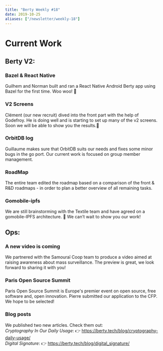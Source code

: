 ```yaml
---
title: "Berty Weekly #18"
date: 2019-10-25
aliases: ["/newsletter/weekly-18"]
---
```


# Current Work

## Berty V2:

### Bazel & React Native
Guilhem and Norman built and ran a React Native Android Berty app using Bazel for the first time. Woo woo! 🎉

### V2 Screens
Clément (our new recruit) dived into the front part with the help of Godefroy. He is doing well and is starting to set up many of the v2 screens. Soon we will be able to show you the results.👏

### OrbitDB log
Guillaume makes sure that OrbitDB suits our needs and fixes some minor bugs in the go port. Our current work is focused on group member management.

### RoadMap
The entire team edited the roadmap based on a comparison of the front & R&D roadmaps - in order to plan a better overview of all remaining tasks.

### Gomobile-ipfs
We are still brainstorming with the Textile team and have agreed on a gomobile-IPFS architecture. 💪 We can’t wait to show you our work!

## Ops:

### A new video is coming
We partnered with the Samouraï Coop team to produce a video aimed at raising awareness about mass surveillance. The preview is great, we look forward to sharing it with you!

### Paris Open Source Summit
Paris Open Source Summit is Europe's premier event on open source, free software and, open innovation. Pierre submitted our application to the CFP. We hope to be selected!

### Blog posts
We published two new articles. Check them out: </br>
_Cryptography In Our Daily Usage_: 👉 https://berty.tech/blog/cryptography-daily-usage/ </br>
_Digital Signature_: 👉 https://berty.tech/blog/digital_signature/
